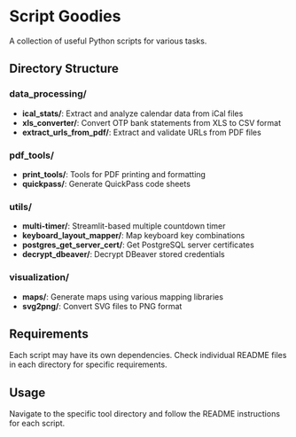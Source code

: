 # Script Goodies

A collection of useful Python scripts for various tasks.

## Directory Structure

### data_processing/
- **ical_stats/**: Extract and analyze calendar data from iCal files
- **xls_converter/**: Convert OTP bank statements from XLS to CSV format
- **extract_urls_from_pdf/**: Extract and validate URLs from PDF files

### pdf_tools/
- **print_tools/**: Tools for PDF printing and formatting
- **quickpass/**: Generate QuickPass code sheets

### utils/
- **multi-timer/**: Streamlit-based multiple countdown timer
- **keyboard_layout_mapper/**: Map keyboard key combinations
- **postgres_get_server_cert/**: Get PostgreSQL server certificates
- **decrypt_dbeaver/**: Decrypt DBeaver stored credentials

### visualization/
- **maps/**: Generate maps using various mapping libraries
- **svg2png/**: Convert SVG files to PNG format

## Requirements

Each script may have its own dependencies. Check individual README files in each directory for specific requirements.

## Usage

Navigate to the specific tool directory and follow the README instructions for each script.

